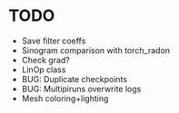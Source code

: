 # TODO
 - Save filter coeffs
 - Sinogram comparison with torch_radon
 - Check grad?
 - LinOp class
 - BUG: Duplicate checkpoints
 - BUG: Multipiruns overwrite logs
 - Mesh coloring+lighting